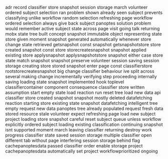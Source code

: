 adr record classifier store snapshot session storage march volunteer ordered subject selection ran problem shown already seen subject prevents classifying unlike workflow random selection refreshing page workflow ordered selection always give back subject panoptes solution problem would remember active subject state across page visit going talk returning mobx state tree built concept snapshot immutable object representing state store given moment snapshot generated automatically whenever store change state retrieved getsnapshot const snapshot getsnapshotstore store created snapshot const store storecreatesnapshot snapshot applied existing store applysnapshot applysnapshotstore snapshot either case store state match snapshot snapshot preserve volunteer session saving session storage creating store stored snapshot enter page const classifierstore rootstorecreatesnapshot big change classifier behaviour ive split across several making change incrementally verifying step proceeding internally saving loading state snapshot implemented hook toplevel classifiercontainer component consequence classifier store written assumption start empty state load reaction run reset tree load new data api classifier store created snapshot snapshot mostly deleted datafetching reaction starting store existing state snapshot datafetching intelligent tree empty request new data panoptes tree already populated request fresh data stored resource stale volunteer expect refreshing page load new subject project loading store snapshot careful reset subject queue unless workflow explicitly ordered subject loading existing classification continuing snapshot isnt supported moment march leaving classifier returning destroy work progress classifier state saved session storage multiple classifier open different tab without page interfering session storage behind flag cachepanoptesdata passed classifier order enable storage project cachepanoptesdata automatically set project workflowprioritized ongoing